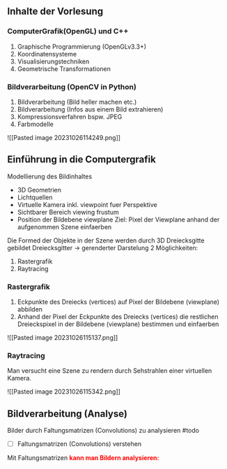## Inhalte der Vorlesung

### ComputerGrafik(OpenGL) und C++

1. Graphische Programmierung (OpenGLv3.3+)
2. Koordinatensysteme
3. Visualisierungstechniken
4. Geometrische Transformationen

### Bildverarbeitung (OpenCV in Python)

1. Bildverarbeitung (Bild heller machen etc.)
2. Bildverarbeitung (Infos aus einem Bild extrahieren)
3. Kompressionsverfahren bspw. JPEG
4. Farbmodelle

![[Pasted image 20231026114249.png]]


## Einführung in die Computergrafik

Modellierung des Bildinhaltes
- 3D Geometrien
- Lichtquellen
- Virtuelle Kamera inkl. viewpoint fuer Perspektive
- Sichtbarer Bereich viewing frustum
- Position der Bildebene viewplane
Ziel: Pixel der Viewplane anhand der aufgenommen Szene einfaerben

Die Formed der Objekte in der Szene werden durch 3D Dreiecksgitte gebildet
Dreiecksgitter -> gerenderter Darstelung 2 Möglichkeiten:
1. Rastergrafik
2. Raytracing

### Rastergrafik

1. Eckpunkte des Dreiecks (vertices) auf Pixel der Bildebene (viewplane) abbilden
2. Anhand der Pixel der Eckpunkte des Dreiecks (vertices) die restlichen Dreieckspixel in der Bildebene (viewplane) bestimmen und einfaerben

![[Pasted image 20231026115137.png]]

### Raytracing

Man versucht eine Szene zu rendern durch Sehstrahlen einer virtuellen Kamera. 

![[Pasted image 20231026115342.png]]

## Bildverarbeitung (Analyse)

Bilder durch Faltungsmatrizen (Convolutions) zu analysieren
#todo 
- [ ] Faltungsmatrizen (Convolutions) verstehen

Mit Faltungsmatrizen <FONT COLOR="#ff0000"><b>kann man Bildern analysieren:</b></FONT>
